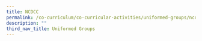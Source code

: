 ```yaml
---
title: NCDCC
permalink: /co-curriculum/co-curricular-activities/uniformed-groups/ncdcc/
description: ""
third_nav_title: Uniformed Groups
---
```

